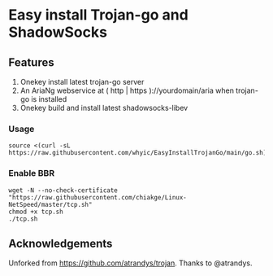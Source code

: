 # Easy install Trojan-go and ShadowSocks

## Features
1. Onekey install latest trojan-go server
2. An AriaNg webservice at ( http | https )://yourdomain/aria when trojan-go is installed
3. Onekey build and install latest shadowsocks-libev
### Usage
```
source <(curl -sL https://raw.githubusercontent.com/whyic/EasyInstallTrojanGo/main/go.sh)
```
### Enable BBR
```
wget -N --no-check-certificate "https://raw.githubusercontent.com/chiakge/Linux-NetSpeed/master/tcp.sh"
chmod +x tcp.sh
./tcp.sh
```


## Acknowledgements
 Unforked from https://github.com/atrandys/trojan. Thanks to @atrandys.
